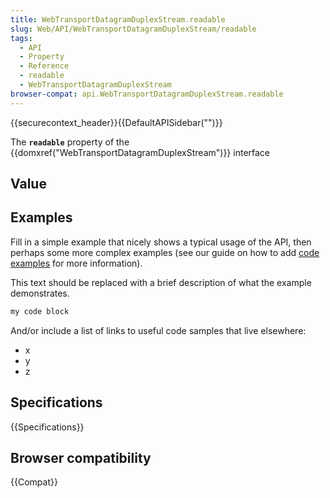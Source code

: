 ```yaml
---
title: WebTransportDatagramDuplexStream.readable
slug: Web/API/WebTransportDatagramDuplexStream/readable
tags:
  - API
  - Property
  - Reference
  - readable
  - WebTransportDatagramDuplexStream
browser-compat: api.WebTransportDatagramDuplexStream.readable
---
```

{{securecontext_header}}{{DefaultAPISidebar("")}}

The **`readable`** property of the {{domxref("WebTransportDatagramDuplexStream")}} interface 

## Value



## Examples

Fill in a simple example that nicely shows a typical usage of the API, then perhaps some more complex examples (see our guide on how to add [code examples](/en-US/docs/MDN/Contribute/Structures/Code_examples) for more information).

This text should be replaced with a brief description of what the example demonstrates.

```js
my code block
```

And/or include a list of links to useful code samples that live elsewhere:

*   x
*   y
*   z

## Specifications

{{Specifications}}

## Browser compatibility

{{Compat}}


